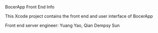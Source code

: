 BocerApp Front End Info

This Xcode project contains the front end and user interface of BocerApp

Front end server engineer: Yuang Yao, Qian Dempsy Sun
